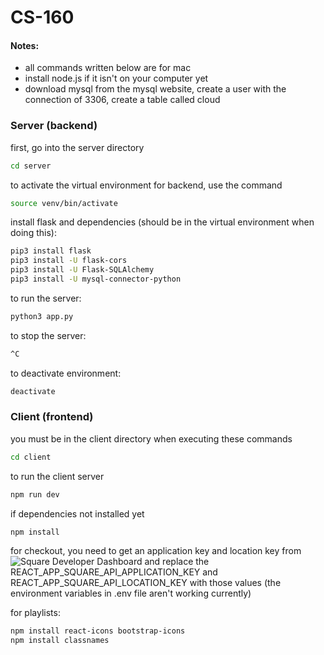 # CS-160

#### Notes:

- all commands written below are for mac
- install node.js if it isn't on your computer yet
- download mysql from the mysql website, create a user with the connection of 3306, create a table called cloud

### Server (backend)

first, go into the server directory

```bash
cd server
```

to activate the virtual environment for backend, use the command

```bash
source venv/bin/activate
```

install flask and dependencies (should be in the virtual environment when doing this):

```bash
pip3 install flask
pip3 install -U flask-cors
pip3 install -U Flask-SQLAlchemy
pip3 install -U mysql-connector-python

```

to run the server:

```bash
python3 app.py
```

to stop the server:

```bash
^C
```

to deactivate environment:

```bash
deactivate
```

### Client (frontend)

you must be in the client directory when executing these commands

```bash
cd client
```

to run the client server

```bash
npm run dev
```

if dependencies not installed yet

```bash
npm install
```

for checkout, you need to get an application key and location key from ![Square Developer Dashboard](https://developer.squareup.com/us/en) and replace the REACT_APP_SQUARE_API_APPLICATION_KEY and REACT_APP_SQUARE_API_LOCATION_KEY with those values (the environment variables in .env file aren't working currently)

for playlists:

```bash
npm install react-icons bootstrap-icons
npm install classnames
```
